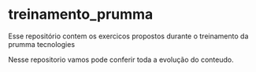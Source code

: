 # treinamento_prumma
Esse repositório contem os exercicos propostos durante o treinamento da prumma tecnologies

Nesse repositorio vamos pode conferir toda a evolução do conteudo.